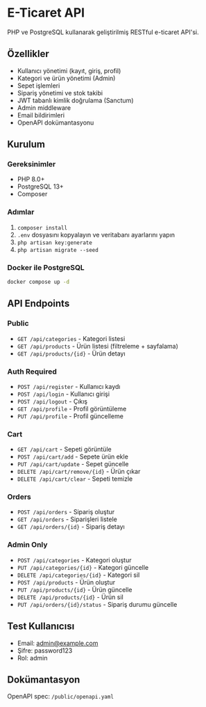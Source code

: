 # E-Ticaret API

PHP ve PostgreSQL kullanarak geliştirilmiş RESTful e-ticaret API'si.

## Özellikler

- Kullanıcı yönetimi (kayıt, giriş, profil)
- Kategori ve ürün yönetimi (Admin)
- Sepet işlemleri
- Sipariş yönetimi ve stok takibi
- JWT tabanlı kimlik doğrulama (Sanctum)
- Admin middleware
- Email bildirimleri
- OpenAPI dokümantasyonu

## Kurulum

### Gereksinimler
- PHP 8.0+
- PostgreSQL 13+
- Composer

### Adımlar
1. `composer install`
2. `.env` dosyasını kopyalayın ve veritabanı ayarlarını yapın
3. `php artisan key:generate`
4. `php artisan migrate --seed`

### Docker ile PostgreSQL
```bash
docker compose up -d
```

## API Endpoints

### Public
- `GET /api/categories` - Kategori listesi
- `GET /api/products` - Ürün listesi (filtreleme + sayfalama)
- `GET /api/products/{id}` - Ürün detayı

### Auth Required
- `POST /api/register` - Kullanıcı kaydı
- `POST /api/login` - Kullanıcı girişi
- `POST /api/logout` - Çıkış
- `GET /api/profile` - Profil görüntüleme
- `PUT /api/profile` - Profil güncelleme

### Cart
- `GET /api/cart` - Sepeti görüntüle
- `POST /api/cart/add` - Sepete ürün ekle
- `PUT /api/cart/update` - Sepet güncelle
- `DELETE /api/cart/remove/{id}` - Ürün çıkar
- `DELETE /api/cart/clear` - Sepeti temizle

### Orders
- `POST /api/orders` - Sipariş oluştur
- `GET /api/orders` - Siparişleri listele
- `GET /api/orders/{id}` - Sipariş detayı

### Admin Only
- `POST /api/categories` - Kategori oluştur
- `PUT /api/categories/{id}` - Kategori güncelle
- `DELETE /api/categories/{id}` - Kategori sil
- `POST /api/products` - Ürün oluştur
- `PUT /api/products/{id}` - Ürün güncelle
- `DELETE /api/products/{id}` - Ürün sil
- `PUT /api/orders/{id}/status` - Sipariş durumu güncelle

## Test Kullanıcısı
- Email: admin@example.com
- Şifre: password123
- Rol: admin

## Dokümantasyon
OpenAPI spec: `/public/openapi.yaml`
